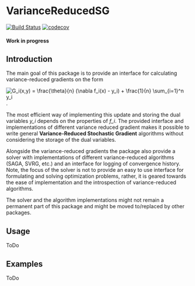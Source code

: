 # VarianceReducedSG

[![Build Status](https://travis-ci.org/mvmorin/VarianceReducedSG.jl.svg?branch=master)](https://travis-ci.org/mvmorin/VarianceReducedSG.jl)
[![codecov](https://codecov.io/gh/mvmorin/VarianceReducedSG.jl/branch/master/graph/badge.svg)](https://codecov.io/gh/mvmorin/VarianceReducedSG.jl)

#### Work in progress

## Introduction
The main goal of this package is to provide an interface for calculating variance-reduced gradients on the form

<img src="https://latex.codecogs.com/gif.latex?\inline&space;G_i(x,y)&space;=&space;\frac{\theta}{n}&space;(\nabla&space;f_i(x)&space;-&space;y_i)&space;&plus;&space;\frac{1}{n}&space;\sum_{i=1}^n&space;y_i" title="G_i(x,y) = \frac{\theta}{n} (\nabla f_i(x) - y_i) + \frac{1}{n} \sum_{i=1}^n y_i" />.

The most efficient way of implementing this update and storing the dual variables *y_i* depends on the properties of *f_i*. The provided interface and implementations of different variance reduced gradient makes it possible to write general **Variance-Reduced Stochastic Gradient** algorithms without considering the storage of the dual variables.

Alongside the variance-reduced gradients the package also provide a solver with implementations of different variance-reduced algorithms (SAGA, SVRG, etc.) and an interface for logging of convergence history. Note, the focus of the solver is not to provide an easy to use interface for formulating and solving optimization problems, rather, it is geared towards the ease of implementation and the introspection of variance-reduced algorithms.

The solver and the algorithm implementations might not remain a permanent part of this package and might be moved to/replaced by other packages.

## Usage
ToDo

## Examples
ToDo
